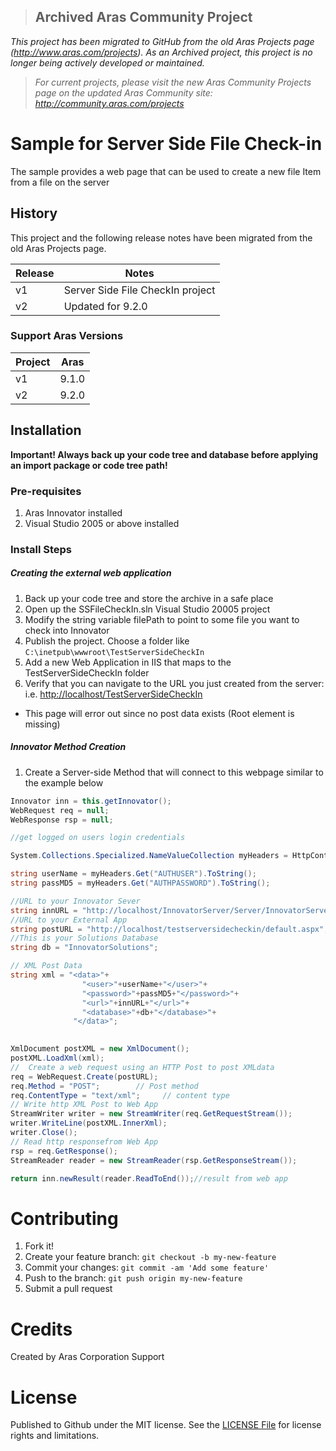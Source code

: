 >## Archived Aras Community Project
*This project has been migrated to GitHub from the old Aras Projects page (http://www.aras.com/projects). As an Archived project, this project is no longer being actively developed or maintained.*

>*For current projects, please visit the new Aras Community Projects page on the updated Aras Community site: http://community.aras.com/projects*

# Sample for Server Side File Check-in
The sample provides a web page that can be used to create a new file Item from a file on the server

## History
This project and the following release notes have been migrated from the old Aras Projects page.

|Release|Notes|
|-------|---------------------------------------------|
|v1     |Server Side File CheckIn project|
|v2     |Updated for 9.2.0|

### Support Aras Versions
|Project|Aras|
|-------|-----|
|v1     |9.1.0|
|v2     |9.2.0|

## Installation
**Important!
Always back up your code tree and database before applying an import package or code tree path!**

### Pre-requisites
1. Aras Innovator installed
2. Visual Studio 2005 or above installed

### Install Steps
##### Creating the external web application
1. Back up your code tree and store the archive in a safe place
2. Open up the SSFileCheckIn.sln Visual Studio 20005 project
3. Modify the string variable filePath to point to some file you want to check into Innovator
4. Publish the project. Choose a folder like `C:\inetpub\wwwroot\TestServerSideCheckIn`
5. Add a new Web Application in IIS that maps to the TestServerSideCheckIn folder
6. Verify that you can navigate to the URL you just created from the server: i.e. <http://localhost/TestServerSideCheckIn>
+ This page will error out since no post data exists (Root element is missing)

##### Innovator Method Creation
1. Create a Server-side Method that will connect to this webpage similar to the example below
``` csharp
Innovator inn = this.getInnovator();
WebRequest req = null;
WebResponse rsp = null;

//get logged on users login credentials

System.Collections.Specialized.NameValueCollection myHeaders = HttpContext.Current.Request.Headers;

string userName = myHeaders.Get("AUTHUSER").ToString();
string passMD5 = myHeaders.Get("AUTHPASSWORD").ToString();

//URL to your Innovator Sever
string innURL = "http://localhost/InnovatorServer/Server/InnovatorServer.aspx"; 
//URL to your External App
string postURL = "http://localhost/testserversidecheckin/default.aspx";  
//This is your Solutions Database
string db = "InnovatorSolutions";  

// XML Post Data
string xml = "<data>"+
                "<user>"+userName+"</user>"+
                "<password>"+passMD5+"</password>"+
                "<url>"+innURL+"</url>"+
                "<database>"+db+"</database>"+
              "</data>";
                  

XmlDocument postXML = new XmlDocument();
postXML.LoadXml(xml);
//  Create a web request using an HTTP Post to post XMLdata
req = WebRequest.Create(postURL);
req.Method = "POST";        // Post method
req.ContentType = "text/xml";     // content type
// Write http XML Post to Web App
StreamWriter writer = new StreamWriter(req.GetRequestStream());
writer.WriteLine(postXML.InnerXml);
writer.Close();
// Read http responsefrom Web App
rsp = req.GetResponse();
StreamReader reader = new StreamReader(rsp.GetResponseStream());

return inn.newResult(reader.ReadToEnd());//result from web app
```

# Contributing
1. Fork it!
2. Create your feature branch: `git checkout -b my-new-feature`
3. Commit your changes: `git commit -am 'Add some feature'`
4. Push to the branch: `git push origin my-new-feature`
5. Submit a pull request

# Credits
Created by Aras Corporation Support

# License
Published to Github under the MIT license. See the [LICENSE File](../blob/master/LICENSE.md) for license rights and limitations.
